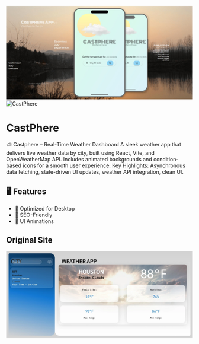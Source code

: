 ![CastPhere](https://github.com/timk-dev/CastPhere/blob/main/Screenshot_19-4-2025_19213_castpherenew.vercel.app.jpeg?raw=true)
![CastPhere](https://github.com/timk-dev/CastPhere/blob/main/castphere1.webp?raw=true)
# CastPhere

⛅ Castphere – Real-Time Weather Dashboard
A sleek weather app that delivers live weather data by city, built using React, Vite, and OpenWeatherMap API. Includes animated backgrounds and condition-based icons for a smooth user experience.
Key Highlights: Asynchronous data fetching, state-driven UI updates, weather API integration, clean UI.

## :desktop_computer: Features
  * :electric_plug: Optimized for Desktop
  * :electric_plug: SEO-Friendly
  * :electric_plug: UI Animations

## Original Site
![CastPhere](https://github.com/timk-dev/CastPhere/blob/main/weathersite1.webp?raw=true)
